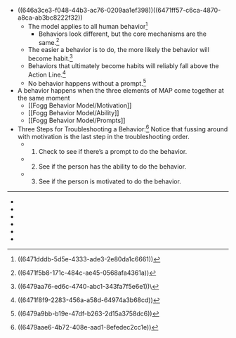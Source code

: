 - ((646a3ce3-f048-44b3-ac76-0209aa1ef398))((6471ff57-c6ca-4870-a8ca-ab3bc8222f32))
    - The model applies to all human behavior[^1]
        - Behaviors look different, but the core mechanisms are the same.[^2]
    - The easier a behavior is to do, the more likely the behavior will become habit.[^5]
    - Behaviors that ultimately become habits will reliably fall above the Action Line.[^3]
    - No behavior happens without a prompt.[^4]
- A behavior happens when the three elements of MAP come together at the same moment
    - [[Fogg Behavior Model/Motivation]]
    - [[Fogg Behavior Model/Ability]]
    - [[Fogg Behavior Model/Prompts]]
- Three Steps for Troubleshooting a Behavior:[^6]
  Notice that fussing around with motivation is the last step in the troubleshooting order.
    - 1. Check to see if there’s a prompt to do the behavior.
    - 2. See if the person has the ability to do the behavior.
    - 3. See if the person is motivated to do the behavior.
- ---
- [^1]: ((6471dddb-5d5e-4333-ade3-2e80da1c6661))
- [^2]: ((6471f5b8-171c-484c-ae45-0568afa4361a))
- [^3]: ((6471f8f9-2283-456a-a58d-64974a3b68cd))
- [^4]: ((6479a9bb-b19e-47df-b263-2d15a3758dc6))
- [^5]: ((6479aa76-ed6c-4740-abc1-343fa7f5e6e1))\
- [^6]: ((6479aae6-4b72-408e-aad1-8efedec2cc1e))